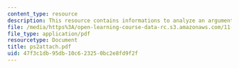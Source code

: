 ```yaml
---
content_type: resource
description: This resource contains informations to analyze an argument.
file: /media/https%3A/open-learning-course-data-rc.s3.amazonaws.com/11-225-argumentation-and-communication-fall-2006/47f3c1db95db10c623250bc2e8fd9f2f_ps2attach.pdf
file_type: application/pdf
resourcetype: Document
title: ps2attach.pdf
uid: 47f3c1db-95db-10c6-2325-0bc2e8fd9f2f
---
```

